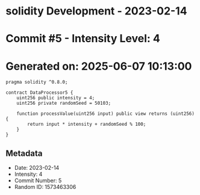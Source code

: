 ﻿# solidity Development - 2023-02-14
# Commit #5 - Intensity Level: 4
# Generated on: 2025-06-07 10:13:00
```solidity
pragma solidity ^0.8.0;

contract DataProcessor5 {
    uint256 public intensity = 4;
    uint256 private randomSeed = 50103;

    function processValue(uint256 input) public view returns (uint256) {
        return input * intensity + randomSeed % 100;
    }
}
```
## Metadata
- Date: 2023-02-14
- Intensity: 4
- Commit Number: 5
- Random ID: 1573463306
